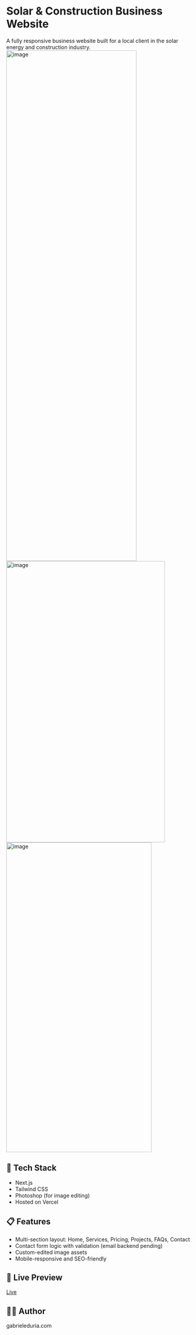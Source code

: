 # Solar & Construction Business Website

A fully responsive business website built for a local client in the solar energy and construction industry.
<img width="344" height="1350" alt="image" src="https://github.com/user-attachments/assets/561c6049-d6b7-4160-ab39-9f784c54c481" />
<img width="419" height="744" alt="image" src="https://github.com/user-attachments/assets/510415b8-9a47-44a5-9c6a-6d9db8ccfd29" />
<img width="384" height="819" alt="image" src="https://github.com/user-attachments/assets/f5416a36-b5aa-45e8-8c79-89c05c114b67" />

## 🚀 Tech Stack
- Next.js
- Tailwind CSS
- Photoshop (for image editing)
- Hosted on Vercel

## 📋 Features
- Multi-section layout: Home, Services, Pricing, Projects, FAQs, Contact
- Contact form logic with validation (email backend pending)
- Custom-edited image assets
- Mobile-responsive and SEO-friendly

## 🔗 Live Preview
[Live](https://testenconstruction.vercel.app)

## 🧑‍💻 Author
gabrieleduria.com
